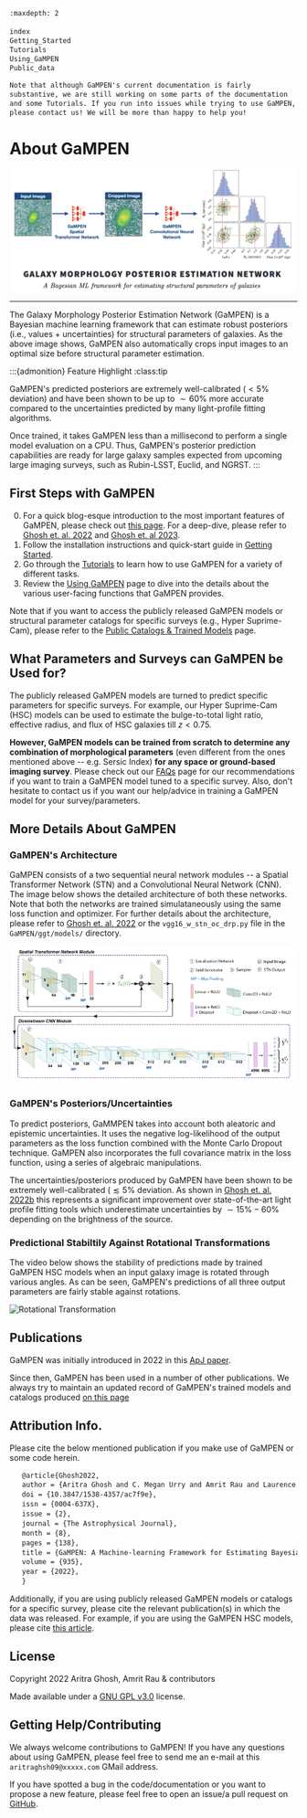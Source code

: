 ```{toctree}
:maxdepth: 2

index
Getting_Started
Tutorials
Using_GaMPEN
Public_data
```

```{attention}
Note that although GaMPEN's current documentation is fairly substantive, we are still working on some parts of the documentation and some Tutorials. If you run into issues while trying to use GaMPEN, please contact us! We will be more than happy to help you!
```

# About GaMPEN

![Introductory Image](./../assets/gampen_intro_crop.png)

***

The Galaxy Morphology Posterior Estimation Network (GaMPEN) is a Bayesian machine learning framework that can estimate robust posteriors (i.e., values + uncertainties) for structural parameters of galaxies. As the above image shows, GaMPEN also automatically crops input images to an optimal size before structural parameter estimation.

:::{admonition} Feature Highlight
:class:tip

GaMPEN's predicted posteriors are extremely well-calibrated ($<5\%$ deviation) and have been shown to be up to $\sim 60\%$ more accurate compared to the uncertainties predicted by many
light-profile fitting algorithms. 

Once trained, it takes GaMPEN less than a millisecond to perform a single model evaluation on a CPU. Thus, GaMPEN's posterior prediction capabilities are ready for large galaxy samples expected from upcoming large imaging surveys, such as Rubin-LSST, Euclid, and NGRST.
:::

## First Steps with GaMPEN
0. For a quick blog-esque introduction to the most important features of GaMPEN, please check out [this page](http://www.astro.yale.edu/aghosh/gampen.html). For a deep-dive, please refer to [Ghosh et. al. 2022](https://doi.org/10.3847/1538-4357/ac7f9e) and [Ghosh et. al 2023](https://doi.org/10.3847/1538-4357/acd546).
1. Follow the installation instructions and quick-start guide in [Getting Started](./Getting_Started.md).
2. Go through the [Tutorials](./Tutorials.md) to learn how to use GaMPEN for a variety of different tasks.
3. Review the [Using GaMPEN](./Using_GaMPEN.md) page to dive into the details about the various user-facing functions that GaMPEN provides.

Note that if you want to access the publicly released GaMPEN models or structural parameter catalogs for specific surveys (e.g., Hyper Suprime-Cam), please refer to the [Public Catalogs & Trained Models](./Public_data.md) page.


## What Parameters and Surveys can GaMPEN be Used for?

The publicly released GaMPEN models are turned to predict specific parameters for specific surveys. For example, our Hyper Suprime-Cam (HSC) models can be used to estimate the bulge-to-total light ratio, effective radius, and flux of HSC galaxies till $z < 0.75$.

**However, GaMPEN models can be trained from scratch to determine any combination of morphological parameters** (even different from the ones mentioned above -- e.g. Sersic Index) **for any space or ground-based imaging survey**. Please check out our [FAQs](./FAQs.md) page for our recommendations if you want to train a GaMPEN model tuned to a specific survey. Also, don't hesitate to contact us if you want our help/advice in training a GaMPEN model for your survey/parameters.

## More Details About GaMPEN

### GaMPEN's Architecture
GaMPEN consists of a two sequential neural network modules -- a Spatial Transformer Network (STN) and a Convolutional Neural Network (CNN). The image below shows the detailed architecture of both these networks. Note that both the networks are trained simulataneously using the same loss function and optimizer. For further details about the architecture, please refer to [Ghosh et. al. 2022](https://iopscience.iop.org/article/10.3847/1538-4357/ac7f9e) or the `vgg16_w_stn_oc_drp.py` file in the `GaMPEN/ggt/models/` directory.


![GaMPEN architecture](../assets/GaMPEN_architecture.png "Architecture of GaMPEN")

### GaMPEN's Posteriors/Uncertainties
To predict posteriors, GaMMPEN takes into account both aleatoric and epistemic uncertainties. It uses the negative log-likelihood of the output parameters as the loss function combined with the Monte Carlo Dropout technique. GaMPEN also incorporates the full covariance matrix in the loss function, using a series of algebraic manipulations.

The uncertainties/posteriors produced by GaMPEN have been shown to be extremely well-calibrated ($\lesssim 5\%$ deviation. As shown in [Ghosh et. al. 2022b](https://arxiv.org/abs/2212.00051) this represents a significant improvement over state-of-the-art light profile fitting tools which underestimate uncertainties by $\sim15\%-60\%$ depending on the brightness of the source. 

### Predictional Stabiltily Against Rotational Transformations
The video below shows the stability of predictions made by trained GaMPEN HSC models when an input galaxy image is rotated through various angles. As can be seen, GaMPEN's predictions of all three output parameters are fairly stable against rotations.

![Rotational Transformation](./../assets/real_data_gampen_video.gif "Rotational Transformation")


## Publications

GaMPEN was initially introduced in 2022 in this [ApJ paper](https://iopscience.iop.org/article/10.3847/1538-4357/ac7f9e). 

Since then, GaMPEN has been used in a number of other publications. We always try to maintain an updated record of GaMPEN's trained models and catalogs produced [on this page](http://gampen.ghosharitra.com/)


## Attribution Info.

Please cite the below mentioned publication if you make use of GaMPEN or some code herein.

```tex
   @article{Ghosh2022,
   author = {Aritra Ghosh and C. Megan Urry and Amrit Rau and Laurence Perreault-Levasseur and Miles Cranmer and Kevin Schawinski and Dominic Stark and Chuan Tian and Ryan Ofman and Tonima Tasnim Ananna and Connor Auge and Nico Cappelluti and David B. Sanders and Ezequiel Treister},
   doi = {10.3847/1538-4357/ac7f9e},
   issn = {0004-637X},
   issue = {2},
   journal = {The Astrophysical Journal},
   month = {8},
   pages = {138},
   title = {GaMPEN: A Machine-learning Framework for Estimating Bayesian Posteriors of Galaxy Morphological Parameters},
   volume = {935},
   year = {2022},
   }
```

Additionally, if you are using publicly released GaMPEN models or catalogs for a specific survey, please cite the relevant publication(s) in which the data was released. For example, if you are using the GaMPEN HSC models, please cite [this article](https://arxiv.org/abs/2212.00051).

## License

Copyright 2022 Aritra Ghosh, Amrit Rau & contributors

Made available under a [GNU GPL v3.0](https://github.com/aritraghsh09/GaMPEN/blob/master/LICENSE) license. 


## Getting Help/Contributing

We always welcome contributions to GaMPEN! If you have any questions about using GaMPEN, please feel free to send me an e-mail at this ``aritraghsh09@xxxxx.com`` GMail address.

If you have spotted a bug in the code/documentation or you want to propose a new feature, please feel free to open an issue/a pull request on [GitHub](https://github.com/aritraghsh09/GaMPEN).


